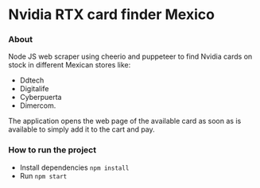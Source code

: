 # Nvidia RTX card finder Mexico #

### About ###
Node JS web scraper using cheerio and puppeteer to find Nvidia cards on stock in different Mexican stores like:
 - Ddtech
 - Digitalife
 - Cyberpuerta
 - Dimercom. 

The application opens the web page of the available card as soon as is available to simply add it to the cart and pay.


### How to run the project ###
* Install dependencies
        ```
            npm install
        ```
* Run
        ```
        npm start
        ```


